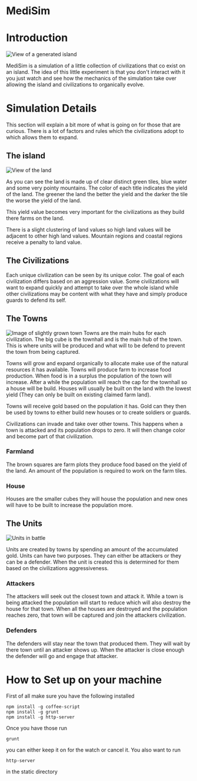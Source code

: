 MediSim
===================

# Introduction

![View of a generated island](http://i.imgur.com/JstcmHp.png)

MediSim is a simulation of a little collection of civilizations that co exist on an island. The idea of this little experiment is that you don't interact with it you just watch and see how the mechanics of the simulation take over allowing the island and civilizations to organically evolve.


# Simulation Details
This section will explain a bit more of what is going on for those that are curious. There is a lot of factors and rules which the civilizations adopt to which allows them to expand.

## The island

![View of the land](http://i.imgur.com/ibjJhZq.png)

As you can see the land is made up of clear distinct green tiles, blue water and some very pointy mountains. The color of each title indicates the yield of the land. The greener the land the better the yield and the darker the tile the worse the yield of the land.

This yield value becomes very important for the civilizations as they build there farms on the land.

There is a slight clustering of land values so high land values will be adjacent to other high land values. Mountain regions and coastal regions receive a penalty to land value.


## The Civilizations
Each unique civilization can be seen by its unique color. The goal of each civilization differs based on an aggression value. Some civilizations will want to expand quickly and attempt to take over the whole island while other civilizations may be content with what they have and simply produce guards to defend its self.

## The Towns
![Image of slightly grown town](http://i.imgur.com/blnqXjU.png)
Towns are the main hubs for each civilization. The big cube is the townhall and is the main hub of the town. This is where units will be produced and what will to be defend to prevent the town from being captured.

Towns will grow and expand organically to allocate make use of the natural resources it has available.  Towns will produce farm to increase food production. When food is in a surplus the population of the town will increase. After a while the population will reach the cap for the townhall so a house will be build. Houses will usually be built on the land with the lowest yield (They can only be built on existing claimed farm land).

Towns will receive gold based on the population it has. Gold can they then be used by towns to either build new houses or to create soldiers or guards.

Civilizations can invade and take over other towns. This happens when a town is attacked and its population drops to zero. It will then change color and become part of that civilization.

### Farmland
The brown squares are farm plots they produce food based on the yield of the land. An amount of the population is required to work on the farm tiles.

### House
Houses are the smaller cubes they will house the population and new ones will have to be built to increase the population more.

## The Units

![Units in battle](http://i.imgur.com/iUj0FTS.png)

Units are created by towns by spending an amount of the accumulated gold. Units can have two purposes. They can either be attackers or they can be a defender. When the unit is created this is determined for them based on the civilizations aggressiveness.


### Attackers
The attackers will seek out the closest town and attack it. While a town is being attacked the population will start to reduce which will also destroy the house for that town. When all the houses are destroyed and the population reaches zero, that town will be captured and join the attackers civilization.

### Defenders
The defenders will stay near the town that produced them. They will wait by there town until an attacker shows up. When the attacker is close enough the defender will go and engage that attacker.




# How to Set up on your machine

First of all make sure you have the following installed

    npm install -g coffee-script
    npm install -g grunt
    npm install -g http-server

Once you have those run

    grunt

you can either keep it on for the watch or cancel it. You also want to run

    http-server
in the static directory

